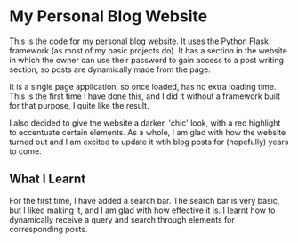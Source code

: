 # My Personal Blog Website

This is the code for my personal blog website. It uses the Python Flask framework (as most of my basic projects do). It has a section in the website in which the owner can use their password to gain access to a post writing section, so posts are dynamically made from the page.

It is a single page application, so once loaded, has no extra loading time. This is the first time I have done this, and I did it without a framework built for that purpose, I quite like the result.

I also decided to give the website a darker, 'chic' look, with a red highlight to eccentuate certain elements. As a whole, I am glad with how the website turned out and I am excited to update it wtih blog posts for (hopefully) years to come.

## What I Learnt

For the first time, I have added a search bar. The search bar is very basic, but I liked making it, and I am glad with how effective it is. I learnt how to dynamically receive a query and search through elements for corresponding posts.
